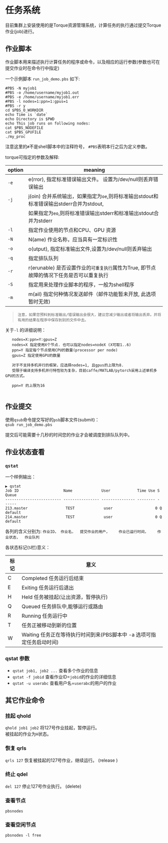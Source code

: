 # 任务系统

目前集群上安装使用的是Torque资源管理系统，计算任务的执行通过提交Torque 作业(job)进行。


## 作业脚本
作业脚本用来描述执行计算任务的程序或命令，以及相应的运行参数(参数也可在提交作业时在命令行中指定)

一个示例脚本 `run_job_demo.pbs` 如下:  
```
#PBS -N myjob1
#PBS -o /home/username/myjob1.out
#PBS -e /home/username/myjob1.err
#PBS -l nodes=1:ppn=1:gpus=1
#PBS -r y
cd $PBS_O_WORKDIR
echo Time is `date`
echo Directory is $PWD
echo This job runs on following nodes:
cat $PBS_NODEFILE
cat $PBS_GPUFILE
./my_proc
```


注意这里的`#`不是shell脚本中的注释符号， `#PBS`表明本行之后为定义参数。  


torque可指定的参数及解释:

option | meaning
--- | --- 
`-e` | e(rror), 指定标准错误输出文件。 设置为/dev/null则丢弃错误输出
`-j` | j(oin) 合并系统输出，如果指定为`oe`,则将标准输出stdout和标准错误输出stderr合并为stdout, 
     |           如果指定为`eo`,则将标准错误输出stderr和标准输出stdout合并为stderr 
`-l` | 指定作业使用的节点和CPU、GPU 资源
`-N` | N(ame) 作业名称，应当具有一定标识性
`-o` | o(utput), 指定标准输出文件,设置为/dev/null则丢弃输出
`-q` | 指定排队队列
`-r` | r(erunable) 是否设置作业的`可重复执行`属性为True, 即节点故障的情况下任务是否可以重复执行
`-S` | 指定用来处理作业脚本的程序，一般为shell程序
`-m` | m(ail) 指定何种情况发送邮件（邮件功能暂未开放, 此选项暂时无效)


> `注意，如果您预料到标准输出/错误输出会很大，建议您减少输出或者将输出丢弃。并将有用的结果在程序中保存到别的文件中去。`

  
关于`-l` 的详细说明：
```
   nodes=X:ppn=Y:gpus=Z  
   nodes=X 指定使用X个节点. 也可以指定nodes=nodeX (X可取1..6)  
   ppn=Y 指定每个节点使用CPU的数量(processor per node)  
   gpus=Z 指定使用GPU的数量  

   对于不支持多机并行的框架，应选择nodes=1, 且gpus的上限为8. 
   受限于编译支持多机并行特性较为复杂，目前caffe/MATLAB/pytorch采用上述单机多GPU的方式。  

   ppn=Y 的上限为16  
     
```

## 作业提交
使用`qsub`命令提交写好的`psb`脚本文件(submit)：  
`qsub run_job_demo.pbs`    

提交后可能需要十几秒的时间您的作业才会被调度到排队队列中。

## 作业状态查看
### `qstat`
 
一个样例输出：
```
▶ qstat                
Job ID                    Name             User            Time Use S Queue
------------------------- ---------------- --------------- -------- - -----
213.master                 TEST             user                   0 Q default        
214.master                 TEST             user                   0 Q default  
```

各列的含义分别为:
`作业ID， 作业名，  提交作业的用户，    作业已运行时间，    作业状态，  作业队列`


各状态标记(`S`栏)意义：

标记 | 意义
--- | ---
C   | Completed 任务运行后结束
E   | Exiting 任务运行后退出
H   | Held 任务被挂起(让出资源，暂停执行)
Q   | Queued 任务排队中,能够运行或路由
R   | Running 任务运行中
T   | 任务正被移动到新的位置
W   | Waiting 任务正在等待执行时间到来(PBS脚本中 -a 选项可指定任务启动时间)

### qstat 参数
* `qstat job1, job2 ...` 查看多个作业的信息
* `qstat -f jobid` 查看作业ID=`jobid`的作业的详细信息
* `qstat -u userabc` 查看用户名=`userabc`的用户的作业
 

## 其它作业命令
### 挂起 qhold
`qhold job1 job2` 将127号作业挂起，暂停运行。  
被挂起的作业为`H`状态。

### 恢复 qrls
`qrls 127` 恢复被挂起的127号作业，继续运行。
(release )

### 终止 qdel
`del 127` 停止127号作业执行。
(delete)

### 查看节点 
`pbsnodes`

### 查看空闲节点
`pbsnodes -l free`





